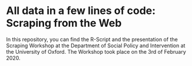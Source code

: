 # All data in a few lines of code: Scraping from the Web

In this repository, you can find the R-Script and the presentation of the Scraping Workshop at the Department of Social Policy and Intervention at the University of Oxford. The Workshop took place on the 3rd of February 2020.
